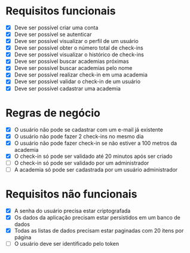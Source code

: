 # Requisitos funcionais

- [x] Deve ser possível criar uma conta
- [x] Deve ser possível se autenticar
- [x] Deve ser possível visualizar o perfil de um usuário
- [x] Deve ser possível obter o número total de check-ins
- [x] Deve ser possível visualizar o histórico de check-ins
- [x] Deve ser possível buscar academias próximas
- [x] Deve ser possível buscar academias pelo nome
- [x] Deve ser possível realizar check-in em uma academia
- [x] Deve ser possível validar o check-in de um usuário
- [x] Deve ser possível cadastrar uma academia

# Regras de negócio

- [x] O usuário não pode se cadastrar com um e-mail já existente
- [x] O usuário não pode fazer 2 check-ins no mesmo dia
- [x] O usuário não pode fazer check-in se não estiver a 100 metros da academia
- [x] O check-in só pode ser validado até 20 minutos após ser criado
- [ ] O check-in só pode ser validado por um administrador
- [ ] A academia só pode ser cadastrada por um usuário administrador

# Requisitos não funcionais

- [x] A senha do usuário precisa estar criptografada
- [x] Os dados da aplicação precisam estar persistidos em um banco de dados
- [x] Todas as listas de dados precisam estar paginadas com 20 itens por página
- [ ] O usuário deve ser identificado pelo token
